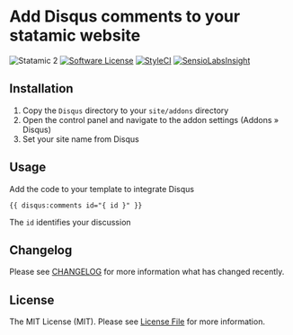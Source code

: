 # Add Disqus comments to your statamic website

![Statamic 2](https://img.shields.io/badge/statamic-2.x-blue.svg?style=flat-square)
[![Software License](https://img.shields.io/badge/license-MIT-brightgreen.svg?style=flat-square)](LICENSE.md)
[![StyleCI](https://styleci.io/repos/77051499/shield?branch=master)](https://styleci.io/repos/77051499)
[![SensioLabsInsight](https://insight.sensiolabs.com/projects/89970744-730a-4dfd-a803-2b0767bc2bc2/mini.png)](https://insight.sensiolabs.com/projects/89970744-730a-4dfd-a803-2b0767bc2bc2)


## Installation
1. Copy the `Disqus` directory to your `site/addons` directory
2. Open the control panel and navigate to the addon settings (Addons » Disqus)
3. Set your site name from Disqus

## Usage
Add the code to your template to integrate Disqus

`{{ disqus:comments id="{ id }" }}`
 
The `id` identifies your discussion

## Changelog
Please see [CHANGELOG](CHANGELOG.md) for more information what has changed recently.

## License
The MIT License (MIT). Please see [License File](LICENSE.md) for more information.
